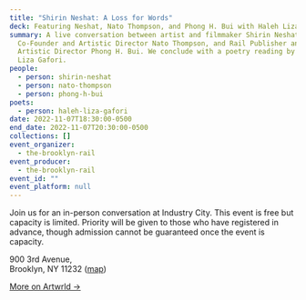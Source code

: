 ```yaml
---
title: "Shirin Neshat: A Loss for Words"
deck: Featuring Neshat, Nato Thompson, and Phong H. Bui with Haleh Liza Gafori
summary: A live conversation between artist and filmmaker Shirin Neshat, Artwrld
  Co-Founder and Artistic Director Nato Thompson, and Rail Publisher and
  Artistic Director Phong H. Bui. We conclude with a poetry reading by Haleh
  Liza Gafori.
people:
  - person: shirin-neshat
  - person: nato-thompson
  - person: phong-h-bui
poets:
  - person: haleh-liza-gafori
date: 2022-11-07T18:30:00-0500
end_date: 2022-11-07T20:30:00-0500
collections: []
event_organizer:
  - the-brooklyn-rail
event_producer:
  - the-brooklyn-rail
event_id: ""
event_platform: null
---
```

J﻿oin us for an in-person conversation at Industry City. This event is free but capacity is limited. Priority will be given to those who have registered in advance, though admission cannot be guaranteed once the event is capacity. 

900 3rd Avenue,\
Brooklyn, NY 11232
([map](https://goo.gl/maps/eQR5FBQjUjdDeAWK9))

[M﻿ore on Artwrld →](https://www.artwrld.com/)